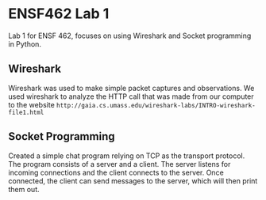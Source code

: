
# ENSF462 Lab 1

Lab 1 for ENSF 462, focuses on using Wireshark and Socket programming in Python.

## Wireshark

Wireshark was used to make simple packet captures and observations. We used wireshark to analyze the HTTP call that was made from our computer to the website `http://gaia.cs.umass.edu/wireshark-labs/INTRO-wireshark-file1.html`

## Socket Programming

Created a simple chat program relying on TCP as the transport protocol. The program consists of a server and a client. The server listens for incoming connections and the client connects to the server. Once connected, the client can send messages to the server, which will then print them out.